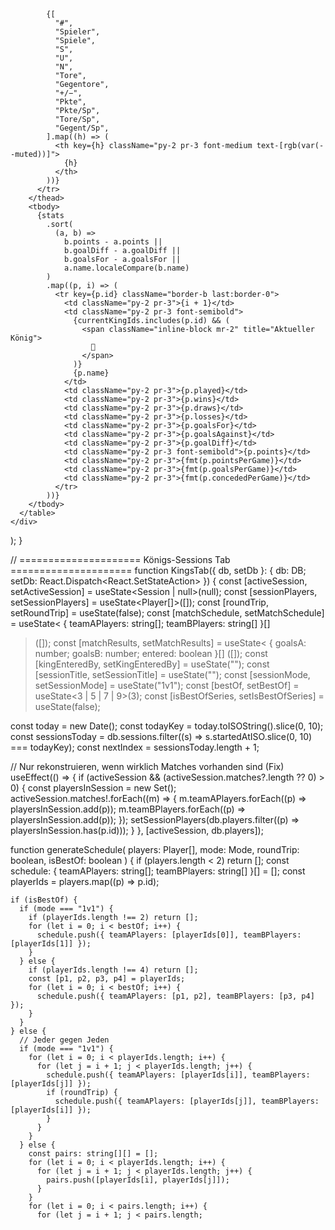             {[
              "#",
              "Spieler",
              "Spiele",
              "S",
              "U",
              "N",
              "Tore",
              "Gegentore",
              "+/−",
              "Pkte",
              "Pkte/Sp",
              "Tore/Sp",
              "Gegent/Sp",
            ].map((h) => (
              <th key={h} className="py-2 pr-3 font-medium text-[rgb(var(--muted))]">
                {h}
              </th>
            ))}
          </tr>
        </thead>
        <tbody>
          {stats
            .sort(
              (a, b) =>
                b.points - a.points ||
                b.goalDiff - a.goalDiff ||
                b.goalsFor - a.goalsFor ||
                a.name.localeCompare(b.name)
            )
            .map((p, i) => (
              <tr key={p.id} className="border-b last:border-0">
                <td className="py-2 pr-3">{i + 1}</td>
                <td className="py-2 pr-3 font-semibold">
                  {currentKingIds.includes(p.id) && (
                    <span className="inline-block mr-2" title="Aktueller König">
                      👑
                    </span>
                  )}
                  {p.name}
                </td>
                <td className="py-2 pr-3">{p.played}</td>
                <td className="py-2 pr-3">{p.wins}</td>
                <td className="py-2 pr-3">{p.draws}</td>
                <td className="py-2 pr-3">{p.losses}</td>
                <td className="py-2 pr-3">{p.goalsFor}</td>
                <td className="py-2 pr-3">{p.goalsAgainst}</td>
                <td className="py-2 pr-3">{p.goalDiff}</td>
                <td className="py-2 pr-3 font-semibold">{p.points}</td>
                <td className="py-2 pr-3">{fmt(p.pointsPerGame)}</td>
                <td className="py-2 pr-3">{fmt(p.goalsPerGame)}</td>
                <td className="py-2 pr-3">{fmt(p.concededPerGame)}</td>
              </tr>
            ))}
        </tbody>
      </table>
    </div>
  );
}

// ===================== Königs-Sessions Tab =====================
function KingsTab({ db, setDb }: { db: DB; setDb: React.Dispatch<React.SetStateAction<DB>> }) {
  const [activeSession, setActiveSession] = useState<Session | null>(null);
  const [sessionPlayers, setSessionPlayers] = useState<Player[]>([]);
  const [roundTrip, setRoundTrip] = useState<boolean>(false);
  const [matchSchedule, setMatchSchedule] = useState<
    { teamAPlayers: string[]; teamBPlayers: string[] }[]
  >([]);
  const [matchResults, setMatchResults] = useState<
    { goalsA: number; goalsB: number; entered: boolean }[]
  >([]);
  const [kingEnteredBy, setKingEnteredBy] = useState<string>("");
  const [sessionTitle, setSessionTitle] = useState<string>("");
  const [sessionMode, setSessionMode] = useState<Mode>("1v1");
  const [bestOf, setBestOf] = useState<3 | 5 | 7 | 9>(3);
  const [isBestOfSeries, setIsBestOfSeries] = useState<boolean>(false);

  const today = new Date();
  const todayKey = today.toISOString().slice(0, 10);
  const sessionsToday = db.sessions.filter((s) => s.startedAtISO.slice(0, 10) === todayKey);
  const nextIndex = sessionsToday.length + 1;

  // Nur rekonstruieren, wenn wirklich Matches vorhanden sind (Fix)
  useEffect(() => {
    if (activeSession && (activeSession.matches?.length ?? 0) > 0) {
      const playersInSession = new Set<string>();
      activeSession.matches!.forEach((m) => {
        m.teamAPlayers.forEach((p) => playersInSession.add(p));
        m.teamBPlayers.forEach((p) => playersInSession.add(p));
      });
      setSessionPlayers(db.players.filter((p) => playersInSession.has(p.id)));
    }
  }, [activeSession, db.players]);

  function generateSchedule(
    players: Player[],
    mode: Mode,
    roundTrip: boolean,
    isBestOf: boolean
  ) {
    if (players.length < 2) return [];
    const schedule: { teamAPlayers: string[]; teamBPlayers: string[] }[] = [];
    const playerIds = players.map((p) => p.id);

    if (isBestOf) {
      if (mode === "1v1") {
        if (playerIds.length !== 2) return [];
        for (let i = 0; i < bestOf; i++) {
          schedule.push({ teamAPlayers: [playerIds[0]], teamBPlayers: [playerIds[1]] });
        }
      } else {
        if (playerIds.length !== 4) return [];
        const [p1, p2, p3, p4] = playerIds;
        for (let i = 0; i < bestOf; i++) {
          schedule.push({ teamAPlayers: [p1, p2], teamBPlayers: [p3, p4] });
        }
      }
    } else {
      // Jeder gegen Jeden
      if (mode === "1v1") {
        for (let i = 0; i < playerIds.length; i++) {
          for (let j = i + 1; j < playerIds.length; j++) {
            schedule.push({ teamAPlayers: [playerIds[i]], teamBPlayers: [playerIds[j]] });
            if (roundTrip) {
              schedule.push({ teamAPlayers: [playerIds[j]], teamBPlayers: [playerIds[i]] });
            }
          }
        }
      } else {
        const pairs: string[][] = [];
        for (let i = 0; i < playerIds.length; i++) {
          for (let j = i + 1; j < playerIds.length; j++) {
            pairs.push([playerIds[i], playerIds[j]]);
          }
        }
        for (let i = 0; i < pairs.length; i++) {
          for (let j = i + 1; j < pairs.length;
